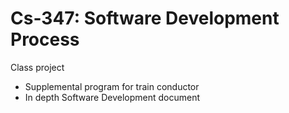 # Cs-347: Software Development Process
Class project
  - Supplemental program for train conductor
  - In depth Software Development document
